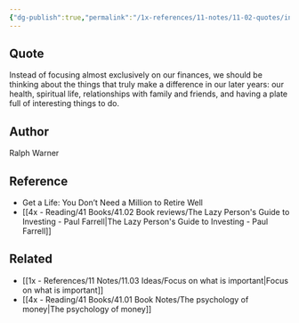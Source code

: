 ```yaml
---
{"dg-publish":true,"permalink":"/1x-references/11-notes/11-02-quotes/instead-of-focusing-exclusively-on-our-finances-we-should-be-thinking-about-the-things-that-truly-make-a-difference-in-our-later-years-our-health-spiritual-life-relationships-with-family-and-friends-and-having-interesting-things-to-do-ralph-warner/","title":"Instead of focusing exclusively on our finances, we should be thinking about the things that truly make a difference in our later years - our health spiritual life relationships with family and friends and having interesting things to do - Ralph Warner","dgShowBacklinks":false}
---
```



## Quote
Instead of focusing almost exclusively on our finances, we should be thinking about the things that truly make a difference in our later years: our health, spiritual life, relationships with family and friends, and having a plate full of interesting things to do.


## Author
Ralph Warner


## Reference
- Get a Life: You Don’t Need a Million to Retire Well
- [[4x - Reading/41 Books/41.02 Book reviews/The Lazy Person's Guide to Investing - Paul Farrell\|The Lazy Person's Guide to Investing - Paul Farrell]]

## Related
- [[1x - References/11 Notes/11.03 Ideas/Focus on what is important\|Focus on what is important]]
- [[4x - Reading/41 Books/41.01 Book Notes/The psychology of money\|The psychology of money]]